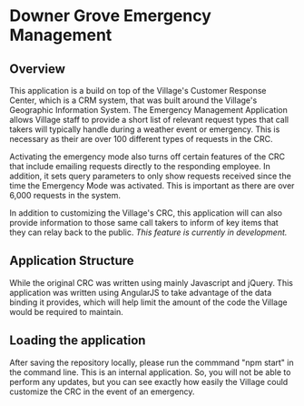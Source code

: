 # Downer Grove Emergency Management

## Overview

This application is a build on top of the Village's Customer Response Center, which is a CRM system, that was built around the Village's Geographic Information System. The Emergency Management Application allows Village staff to provide a short list of relevant request types that call takers will typically handle during a weather event or emergency. This is necessary as their are over 100 different types of requests in the CRC.

Activating the emergency mode also turns off certain features of the CRC that include emailing requests directly to the responding employee. In addition, it sets query parameters to only show requests received since the time the Emergency Mode was activated. This is important as there are over 6,000 requests in the system.

In addition to customizing the Village's CRC, this application will can also provide information to those same call takers to inform of key items that they can relay back to the public. <i>This feature is currently in development.</i>

## Application Structure

While the original CRC was written using mainly Javascript and jQuery. This application was written using AngularJS to take advantage of the data binding it provides, which will help limit the amount of the code the Village would be required to maintain.

## Loading the application

After saving the repository locally, please run the commmand "npm start" in the command line. This is an internal application. So, you will not be able to perform any updates, but you can see exactly how easily the Village could customize the CRC in the event of an emergency.
